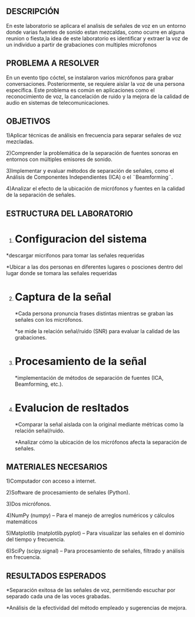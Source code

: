 ## DESCRIPCIÓN

En este laboratorio se aplicara el analisis de señales de voz en un entorno donde varias 
fuentes de sonido estan mezcaldas, como ocurre en alguna reunion o fiesta,la idea de este 
laboratorio es identificar y extraer la voz de un individuo a partir de grabaciones con multiples 
microfonos 

## PROBLEMA A RESOLVER 
En un evento tipo cóctel, se instalaron varios micrófonos para grabar conversaciones. Posteriormente, 
se requiere aislar la voz de una persona específica. Este problema es común en aplicaciones como el reconocimiento de voz, la cancelación de ruido y la mejora de la calidad de audio en sistemas de telecomunicaciones.

## OBJETIVOS

1)Aplicar técnicas de análisis en frecuencia para separar señales de voz mezcladas.

2)Comprender la problemática de la separación de fuentes sonoras en entornos con múltiples emisores de sonido.

3)Implementar y evaluar métodos de separación de señales,
como el Análisis de Componentes Independientes (ICA) o el ¨Beamforming¨.

4)Analizar el efecto de la ubicación de micrófonos y fuentes en la calidad de la separación de señales.

## ESTRUCTURA DEL LABORATORIO

1) # Configuracion del sistema
  *descargar micrifonos para tomar las señales requeridas 
  
  *Ubicar a las dos personas en diferentes lugares o posciones dentro 
  del lugar donde se tomara las señales  requeridas 
  
2) # Captura de la señal
   *Cada persona pronuncia frases distintas mientras se graban las señales con los micrófonos.
   
   *se mide la relación señal/ruido (SNR) para evaluar la calidad de las grabaciones.
   
4) # Procesamiento de la señal 
   *implementación de métodos de separación de fuentes (ICA, Beamforming, etc.).

5) # Evalucion de resltados 
   *Comparar la señal aislada con la original mediante métricas como la relación señal/ruido.
   
   *Analizar cómo la ubicación de los micrófonos afecta la separación de señales.
   
## MATERIALES NECESARIOS
1)Computador con acceso a internet.

2)Software de procesamiento de señales (Python).

3)Dos micrófonos.

4)NumPy (numpy) – Para el manejo de arreglos numéricos y cálculos matemáticos

5)Matplotlib (matplotlib.pyplot) – Para visualizar las señales en el dominio del tiempo y frecuencia.

6)SciPy (scipy.signal) – Para procesamiento de señales, filtrado y análisis en frecuencia.

## RESULTADOS ESPERADOS

*Separación exitosa de las señales de voz, permitiendo escuchar por separado cada una de las voces grabadas.

*Análisis de la efectividad del método empleado y sugerencias de mejora.


